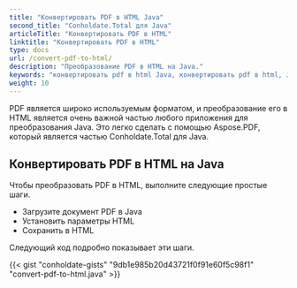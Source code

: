 ```yaml
---
title: "Конвертировать PDF в HTML Java"
second_title: "Conholdate.Total для Java"
articleTitle: "Конвертировать PDF в HTML"
linktitle: "Конвертировать PDF в HTML"
type: docs
url: /convert-pdf-to-html/
description: "Преобразование PDF в HTML на Java."
keywords: "конвертировать pdf в html Java, конвертировать pdf в html, Java конвертировать pdf в html, pdf в html Java"
weight: 10
---
```


PDF является широко используемым форматом, и преобразование его в HTML является очень важной частью любого приложения для преобразования Java. Это легко сделать с помощью Aspose.PDF, который является частью Conholdate.Total для Java.

## **Конвертировать PDF в HTML на Java**
Чтобы преобразовать PDF в HTML, выполните следующие простые шаги.

- Загрузите документ PDF в Java
- Установить параметры HTML
- Сохранить в HTML

Следующий код подробно показывает эти шаги.

{{< gist "conholdate-gists" "9db1e985b20d43721f0f91e60f5c98f1" "convert-pdf-to-html.java" >}}
